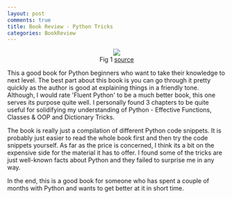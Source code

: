 ```yaml
---
layout: post
comments: true
title: Book Review - Python Tricks
categories: BookReview
---
```


<center><img src="{{ site.baseurl }}/public/img/python-tricks.png"></center>
<center>Fig 1 <a href="https://dbader.org/products/python-tricks-book/" target="_blank">source</a></center>

This a good book for Python beginners who want to take their knowledge to next level. The best part about this book is you can go through it pretty quickly as the author is good at explaining things in a friendly tone. Although, I would rate 'Fluent Python' to be a much better book, this one serves its purpose quite well. I personally found 3 chapters to be quite useful for solidifying my understanding of Python - Effective Functions, Classes & OOP and Dictionary Tricks.

The book is really just a compilation of different Python code snippets. It is probably just easier to read the whole book first and then try the code snippets yourself. As far as the price is concerned, I think its a bit on the expensive side for the material it has to offer. I found some of the tricks are just well-known facts about Python and they failed to surprise me in any way.

In the end, this is a good book for someone who has spent a couple of months with Python and wants to get better at it in short time.
